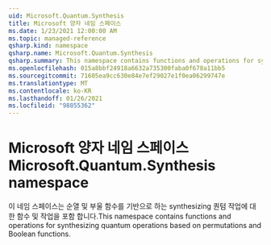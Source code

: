 ```yaml
---
uid: Microsoft.Quantum.Synthesis
title: Microsoft 양자 네임 스페이스
ms.date: 1/23/2021 12:00:00 AM
ms.topic: managed-reference
qsharp.kind: namespace
qsharp.name: Microsoft.Quantum.Synthesis
qsharp.summary: This namespace contains functions and operations for synthesizing quantum operations based on permutations and Boolean functions.
ms.openlocfilehash: 015a8bbf24918a6632a735300faba0f678a11bb5
ms.sourcegitcommit: 71605ea9cc630e84e7ef29027e1f0ea06299747e
ms.translationtype: MT
ms.contentlocale: ko-KR
ms.lasthandoff: 01/26/2021
ms.locfileid: "98855362"
---
```

# <a name="microsoftquantumsynthesis-namespace"></a><span data-ttu-id="21948-102">Microsoft 양자 네임 스페이스</span><span class="sxs-lookup"><span data-stu-id="21948-102">Microsoft.Quantum.Synthesis namespace</span></span>

<span data-ttu-id="21948-103">이 네임 스페이스는 순열 및 부울 함수를 기반으로 하는 synthesizing 퀀텀 작업에 대 한 함수 및 작업을 포함 합니다.</span><span class="sxs-lookup"><span data-stu-id="21948-103">This namespace contains functions and operations for synthesizing quantum operations based on permutations and Boolean functions.</span></span>

